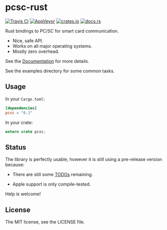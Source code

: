 # pcsc-rust

[![Travis CI](https://travis-ci.org/bluetech/pcsc-rust.svg?branch=master)](https://travis-ci.org/bluetech/pcsc-rust)
[![AppVeyor](https://ci.appveyor.com/api/projects/status/s16sb4kt79v7yop4/branch/master?svg=true)](https://ci.appveyor.com/project/bluetech/pcsc-rust/branch/master)
[![crates.io](https://img.shields.io/crates/v/pcsc.svg?maxAge=2592000)](https://crates.io/crates/pcsc)
[![docs.rs](https://docs.rs/pcsc/badge.svg)](https://docs.rs/pcsc)

Rust bindings to PC/SC for smart card communication.

- Nice, safe API.
- Works on all major operating systems.
- Mostly zero overhead.

See the [Documentation](https://docs.rs/pcsc) for more details.

See the examples directory for some common tasks.

## Usage

In your `Cargo.toml`:

```toml
[dependencies]
pcsc = "0.1"
```

In your crate:

```rust
extern crate pcsc;
```

## Status

The library is perfectly usable, however it is still using a pre-release
version because:

- There are still some [TODOs](https://github.com/bluetech/pcsc-rust/search?q=TODO)
  remaining.

- Apple support is only compile-tested.

Help is welcome!

## License

The MIT license, see the LICENSE file.

